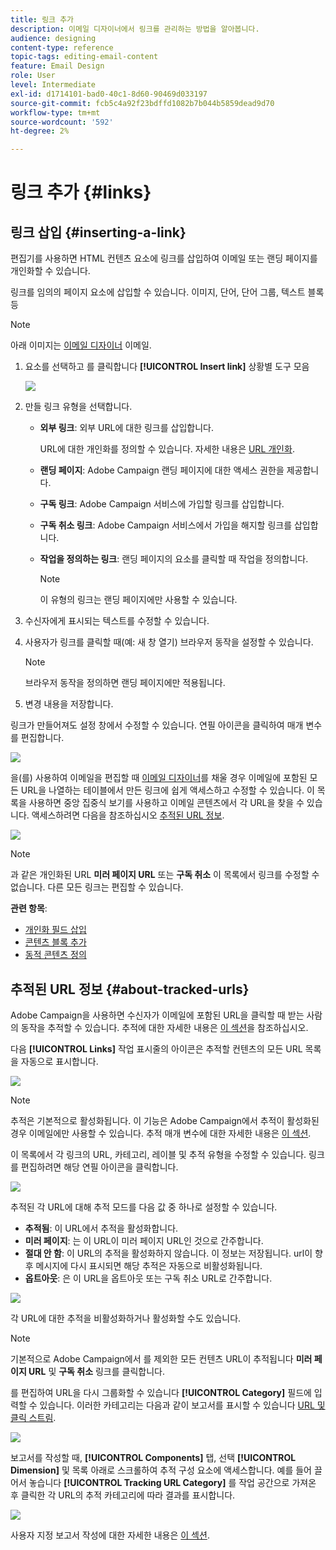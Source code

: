 ```yaml
---
title: 링크 추가
description: 이메일 디자이너에서 링크를 관리하는 방법을 알아봅니다.
audience: designing
content-type: reference
topic-tags: editing-email-content
feature: Email Design
role: User
level: Intermediate
exl-id: d1714101-bad0-40c1-8d60-90469d033197
source-git-commit: fcb5c4a92f23bdffd1082b7b044b5859dead9d70
workflow-type: tm+mt
source-wordcount: '592'
ht-degree: 2%

---
```


# 링크 추가 {#links}

## 링크 삽입 {#inserting-a-link}

편집기를 사용하면 HTML 컨텐츠 요소에 링크를 삽입하여 이메일 또는 랜딩 페이지를 개인화할 수 있습니다.

링크를 임의의 페이지 요소에 삽입할 수 있습니다. 이미지, 단어, 단어 그룹, 텍스트 블록 등

>[!NOTE]
>
>아래 이미지는 [이메일 디자이너](../../designing/using/designing-content-in-adobe-campaign.md) 이메일.

1. 요소를 선택하고 를 클릭합니다 **[!UICONTROL Insert link]** 상황별 도구 모음

   ![](assets/des_insert_link.png)

1. 만들 링크 유형을 선택합니다.

   * **외부 링크**: 외부 URL에 대한 링크를 삽입합니다.

      URL에 대한 개인화를 정의할 수 있습니다. 자세한 내용은 [URL 개인화](../../designing/using/using-reusable-content.md#creating-a-content-fragment).

   * **랜딩 페이지**: Adobe Campaign 랜딩 페이지에 대한 액세스 권한을 제공합니다.
   * **구독 링크**: Adobe Campaign 서비스에 가입할 링크를 삽입합니다.
   * **구독 취소 링크**: Adobe Campaign 서비스에서 가입을 해지할 링크를 삽입합니다.
   * **작업을 정의하는 링크**: 랜딩 페이지의 요소를 클릭할 때 작업을 정의합니다.

      >[!NOTE]
      >
      >이 유형의 링크는 랜딩 페이지에만 사용할 수 있습니다.

1. 수신자에게 표시되는 텍스트를 수정할 수 있습니다.
1. 사용자가 링크를 클릭할 때(예: 새 창 열기) 브라우저 동작을 설정할 수 있습니다.

   >[!NOTE]
   >
   >브라우저 동작을 정의하면 랜딩 페이지에만 적용됩니다.

1. 변경 내용을 저장합니다.

링크가 만들어져도 설정 창에서 수정할 수 있습니다. 연필 아이콘을 클릭하여 매개 변수를 편집합니다.

![](assets/des_link_edit.png)

을(를) 사용하여 이메일을 편집할 때 [이메일 디자이너](../../designing/using/designing-content-in-adobe-campaign.md)를 채울 경우 이메일에 포함된 모든 URL을 나열하는 테이블에서 만든 링크에 쉽게 액세스하고 수정할 수 있습니다. 이 목록을 사용하면 중앙 집중식 보기를 사용하고 이메일 콘텐츠에서 각 URL을 찾을 수 있습니다. 액세스하려면 다음을 참조하십시오 [추적된 URL 정보](#about-tracked-urls).

![](assets/des_link_list.png)

>[!NOTE]
>
>과 같은 개인화된 URL **미러 페이지 URL** 또는 **구독 취소** 이 목록에서 링크를 수정할 수 없습니다. 다른 모든 링크는 편집할 수 있습니다.

**관련 항목**:

* [개인화 필드 삽입](../../designing/using/personalization.md#inserting-a-personalization-field)
* [콘텐츠 블록 추가](../../designing/using/personalization.md#adding-a-content-block)
* [동적 콘텐츠 정의](../../designing/using/personalization.md#defining-dynamic-content-in-an-email)

## 추적된 URL 정보 {#about-tracked-urls}

Adobe Campaign을 사용하면 수신자가 이메일에 포함된 URL을 클릭할 때 받는 사람의 동작을 추적할 수 있습니다. 추적에 대한 자세한 내용은 [이 섹션](../../sending/using/tracking-messages.md#about-tracking)을 참조하십시오.

다음 **[!UICONTROL Links]** 작업 표시줄의 아이콘은 추적할 컨텐츠의 모든 URL 목록을 자동으로 표시합니다.

![](assets/des_links.png)

>[!NOTE]
>
>추적은 기본적으로 활성화됩니다. 이 기능은 Adobe Campaign에서 추적이 활성화된 경우 이메일에만 사용할 수 있습니다. 추적 매개 변수에 대한 자세한 내용은 [이 섹션](../../administration/using/configuring-email-channel.md#tracking-parameters).

이 목록에서 각 링크의 URL, 카테고리, 레이블 및 추적 유형을 수정할 수 있습니다. 링크를 편집하려면 해당 연필 아이콘을 클릭합니다.

![](assets/des_links_tracking.png)

추적된 각 URL에 대해 추적 모드를 다음 값 중 하나로 설정할 수 있습니다.

* **추적됨**: 이 URL에서 추적을 활성화합니다.
* **미러 페이지**: 는 이 URL이 미러 페이지 URL인 것으로 간주합니다.
* **절대 안 함**: 이 URL의 추적을 활성화하지 않습니다. 이 정보는 저장됩니다. url이 향후 메시지에 다시 표시되면 해당 추적은 자동으로 비활성화됩니다.
* **옵트아웃**: 은 이 URL을 옵트아웃 또는 구독 취소 URL로 간주합니다.

![](assets/des_link_tracking_type.png)

각 URL에 대한 추적을 비활성화하거나 활성화할 수도 있습니다.

>[!NOTE]
>
>기본적으로 Adobe Campaign에서 를 제외한 모든 컨텐츠 URL이 추적됩니다 **미러 페이지 URL** 및 **구독 취소** 링크를 클릭합니다.

를 편집하여 URL을 다시 그룹화할 수 있습니다 **[!UICONTROL Category]** 필드에 입력할 수 있습니다. 이러한 카테고리는 다음과 같이 보고서를 표시할 수 있습니다 [URL 및 클릭 스트림](../../reporting/using/urls-and-click-streams.md).

![](assets/des_link_tracking_category.png)

보고서를 작성할 때, **[!UICONTROL Components]** 탭, 선택 **[!UICONTROL Dimension]** 및 목록 아래로 스크롤하여 추적 구성 요소에 액세스합니다. 예를 들어 끌어서 놓습니다 **[!UICONTROL Tracking URL Category]** 를 작업 공간으로 가져온 후 클릭한 각 URL의 추적 카테고리에 따라 결과를 표시합니다.

![](assets/des_link_tracking_report.png)

사용자 지정 보고서 작성에 대한 자세한 내용은 [이 섹션](../../reporting/using/about-dynamic-reports.md).
